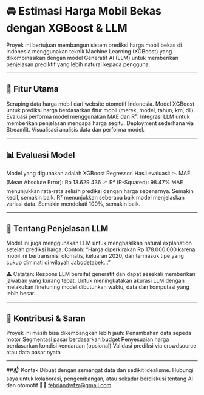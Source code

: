 # 🚘 Estimasi Harga Mobil Bekas dengan XGBoost & LLM
Proyek ini bertujuan membangun sistem prediksi harga mobil bekas di Indonesia menggunakan teknik Machine Learning (XGBoost) yang dikombinasikan dengan model Generatif AI (LLM) untuk memberikan penjelasan prediktif yang lebih natural kepada pengguna.

---

## 🔧 Fitur Utama
Scraping data harga mobil dari website otomotif Indonesia.
Model XGBoost untuk prediksi harga berdasarkan fitur mobil (merek, model, tahun, km, dll).
Evaluasi performa model menggunakan MAE dan R².
Integrasi LLM untuk memberikan penjelasan mengapa harga segitu.
Deployment sederhana via Streamlit.
Visualisasi analisis data dan performa model.

---

## 📊 Evaluasi Model
Model yang digunakan adalah XGBoost Regressor.
Hasil evaluasi:
📉 MAE (Mean Absolute Error): Rp 13.629.436
📈 R² (R-Squared): 98.47%
MAE menunjukkan rata-rata selisih prediksi dengan harga sebenarnya. Semakin kecil, semakin baik.
R² menunjukkan seberapa baik model menjelaskan variasi data. Semakin mendekati 100%, semakin baik.

---

## 🧠 Tentang Penjelasan LLM
Model ini juga menggunakan LLM untuk menghasilkan natural explanation setelah prediksi harga.
Contoh:
“Harga diperkirakan Rp 178.000.000 karena mobil ini bertransmisi otomatis, keluaran 2020, dan termasuk tipe yang cukup diminati di wilayah Jabodetabek…”

⚠️ Catatan: Respons LLM bersifat generatif dan dapat sesekali memberikan jawaban yang kurang tepat. Untuk meningkatakan akurasi LLM dengan melakukan finetuning model dibutuhkan waktu, data dan komputasi yang lebih besar.

---

## 🤝 Kontribusi & Saran
Proyek ini masih bisa dikembangkan lebih jauh:
Penambahan data sepeda motor
Segmentasi pasar berdasarkan budget
Penyesuaian harga berdasarkan kondisi kendaraan (opsional)
Validasi prediksi via crowdsource atau data pasar nyata

---

##📬 Kontak
Dibuat dengan semangat data dan sedikit idealisme.
Hubungi saya untuk kolaborasi, pengembangan, atau sekadar berdiskusi tentang AI dan otomotif 🚗✨
febriandwfzr@gmail.com
